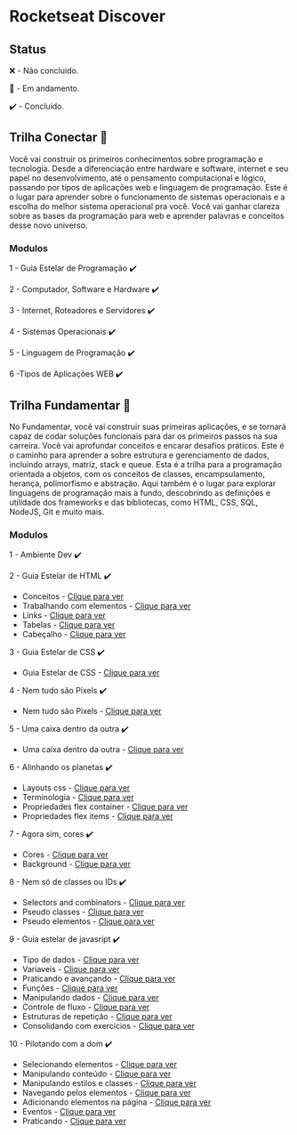 # Rocketseat Discover

## Status

❌ - Não concluido.

🚧 - Em andamento.

✔️ - Concluido.

## Trilha Conectar 🚀

Você vai construir os primeiros conhecimentos sobre programação e tecnologia. Desde a diferenciação entre hardware e software, internet e seu papel no desenvolvimento, até o pensamento computacional e lógico, passando por tipos de aplicações web e linguagem de programação. Este é o lugar para aprender sobre o funcionamento de sistemas operacionais e a escolha do melhor sistema operacional pra você. Você vai ganhar clareza sobre as bases da programação para web e aprender palavras e conceitos desse novo universo.

### Modulos 

1 - Guia Estelar de Programação ✔️

2 - Computador, Software e Hardware ✔️

3 - Internet, Roteadores e Servidores ✔️

4 - Sistemas Operacionais ✔️

5 - Linguagem de Programação ✔️

6 -Tipos de Aplicações WEB ✔️

## Trilha Fundamentar 🚀

No Fundamentar, você vai construir suas primeiras aplicações, e se tornará capaz de codar soluções funcionais para dar os primeiros passos na sua carreira. Você vai aprofundar conceitos e encarar desafios práticos. Este é o caminho para aprender a sobre estrutura e gerenciamento de dados, incluindo arrays, matriz, stack e queue. Esta é a trilha para a programação orientada a objetos, com os conceitos de classes, encampsulamento, herança, polimorfismo e abstração. Aqui também é o lugar para explorar linguagens de programação mais a fundo, descobrindo as definições e utilidade dos frameworks e das bibliotecas, como HTML, CSS, SQL, NodeJS, Git e muito mais.

### Modulos

1 - Ambiente Dev ✔️

2 - Guia Estelar de HTML ✔️
  * Conceitos - [Clique para ver](https://github.com/Ericodesenvolvedor/rocketseat-discover/tree/master/guia-estelar-de-html/conceitos)
  * Trabalhando com elementos - [Clique para ver](https://github.com/Ericodesenvolvedor/rocketseat-discover/tree/master/guia-estelar-de-html/trabalhando-com-elementos)
  * Links - [Clique para ver](https://github.com/Ericodesenvolvedor/rocketseat-discover/tree/master/guia-estelar-de-html/links)
  * Tabelas - [Clique para ver](https://github.com/Ericodesenvolvedor/rocketseat-discover/tree/master/guia-estelar-de-html/tabelas)
  * Cabeçalho - [Clique para ver](https://github.com/Ericodesenvolvedor/rocketseat-discover/tree/master/guia-estelar-de-html/cabecalho)

3 - Guia Estelar de CSS ✔️
  * Guia Estelar de CSS - [Clique para ver](https://github.com/Ericodesenvolvedor/rocketseat-discover/tree/master/guia-estelar-de-css)

4 - Nem tudo são Pixels ✔️
  * Nem tudo são Pixels - [Clique para ver](https://github.com/Ericodesenvolvedor/rocketseat-discover/tree/master/nem-tudo-sao-pixels)

5 - Uma caixa dentro da outra ✔️
  * Uma caixa dentro da outra - [Clique para ver](https://github.com/Ericodesenvolvedor/rocketseat-discover/tree/master/uma-caixa-dentro-da-outra)

6 - Alinhando os planetas ✔️
  * Layouts css - [Clique para ver](https://github.com/Ericodesenvolvedor/rocketseat-discover/tree/master/alinhando-os-planetas/layouts-css)
  * Terminologia - [Clique para ver](https://github.com/Ericodesenvolvedor/rocketseat-discover/tree/master/alinhando-os-planetas/terminologia)
  * Propriedades flex container - [Clique para ver](https://github.com/Ericodesenvolvedor/rocketseat-discover/tree/master/alinhando-os-planetas/propriedades-flex-container)
  * Propriedades flex items - [Clique para ver](https://github.com/Ericodesenvolvedor/rocketseat-discover/tree/master/alinhando-os-planetas/propriedades-flex-items)

7 - Agora sim, cores ✔️
  * Cores - [Clique para ver](https://github.com/Ericodesenvolvedor/rocketseat-discover/tree/master/agora-sim-cores/cores)
  * Background - [Clique para ver](https://github.com/Ericodesenvolvedor/rocketseat-discover/tree/master/agora-sim-cores/background)

8 - Nem só de classes ou IDs ✔️
  * Selectors and combinators - [Clique para ver](https://github.com/Ericodesenvolvedor/rocketseat-discover/tree/master/alem-de-ids-e-classes/selectors-and-combinators)
  * Pseudo classes - [Clique para ver](https://github.com/Ericodesenvolvedor/rocketseat-discover/tree/master/alem-de-ids-e-classes/pseudo-classes)
  * Pseudo elementos - [Clique para ver](https://github.com/Ericodesenvolvedor/rocketseat-discover/tree/master/alem-de-ids-e-classes/pseudo-elementos)

9 - Guia estelar de javasript ✔️
  * Tipo de dados - [Clique para ver](https://github.com/Ericodesenvolvedor/rocketseat-discover/tree/master/guia-estelar-javascript/tipo-de-dados)
  * Variaveis - [Clique para ver](https://github.com/Ericodesenvolvedor/rocketseat-discover/tree/master/guia-estelar-javascript/variaveis)
  * Praticando e avançando - [Clique para ver](https://github.com/Ericodesenvolvedor/rocketseat-discover/tree/master/guia-estelar-javascript/praticando-e-avancando)
  * Funções - [Clique para ver](https://github.com/Ericodesenvolvedor/rocketseat-discover/tree/master/guia-estelar-javascript/funcoes)
  * Manipulando dados - [Clique para ver](https://github.com/Ericodesenvolvedor/rocketseat-discover/tree/master/guia-estelar-javascript/manipulando-dados)
  * Controle de fluxo - [Clique para ver](https://github.com/Ericodesenvolvedor/rocketseat-discover/tree/master/guia-estelar-javascript/controle-de-fluxo)
  * Estruturas de repetição - [Clique para ver](https://github.com/Ericodesenvolvedor/rocketseat-discover/tree/master/guia-estelar-javascript/estruturas-de-repeticao)
  * Consolidando com exercicios - [Clique para ver](https://github.com/Ericodesenvolvedor/rocketseat-discover/tree/master/guia-estelar-javascript/consolidando-com-exercicios)

10 - Pilotando com a dom ✔️
  * Selecionando elementos - [Clique para ver](https://github.com/Ericodesenvolvedor/rocketseat-discover/tree/master/pilotando-com-a-dom/selecionando-elementos)
  * Manipulando conteúdo - [Clique para ver](https://github.com/Ericodesenvolvedor/rocketseat-discover/tree/master/pilotando-com-a-dom/manipulando-conteudo)
  * Manipulando estilos e classes - [Clique para ver](https://github.com/Ericodesenvolvedor/rocketseat-discover/tree/master/pilotando-com-a-dom/manipulando-estilos)
  * Navegando pelos elementos - [Clique para ver](https://github.com/Ericodesenvolvedor/rocketseat-discover/tree/master/pilotando-com-a-dom/navegando-pelos-elementos)
  * Adicionando elementos na página - [Clique para ver](https://github.com/Ericodesenvolvedor/rocketseat-discover/tree/master/pilotando-com-a-dom/adicionando-elementos-na-pagina)
  * Eventos - [Clique para ver](https://github.com/Ericodesenvolvedor/rocketseat-discover/tree/master/pilotando-com-a-dom/eventos)
  * Praticando - [Clique para ver](https://github.com/Ericodesenvolvedor/rocketseat-discover/tree/master/pilotando-com-a-dom/praticando)